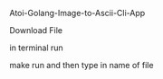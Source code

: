 Atoi-Golang-Image-to-Ascii-Cli-App

Download File

in terminal run

make run and then type in name of file
